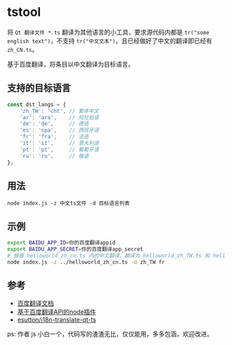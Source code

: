# tstool

将 `Qt 翻译文件 *.ts` 翻译为其他语言的小工具，要求源代码内都是 `tr("some english text")`，不支持 `tr("中文文本")`，且已经做好了中文的翻译即已经有 `zh_CN.ts`。

基于百度翻译，将条目以中文翻译为目标语言。

## 支持的目标语言

```js
const dst_langs = {
    'zh_TW': 'cht', // 繁体中文
    'ar': 'ara',    // 阿拉伯语
    'de': 'de',     // 德语
    'es': 'spa',    // 西班牙语
    'fr': 'fra',    // 法语
    'it': 'it',     // 意大利语
    'pt': 'pt',     // 葡萄牙语
    'ru': 'ru',     // 俄语
};
```

## 用法
`node index.js -z 中文ts文件 -d 目标语言列表`

## 示例

```bash
export BAIDU_APP_ID=你的百度翻译appid
export BAIDU_APP_SECRET=你的百度翻译app_secret
# 根据 helloworld_zh_cn.ts 内的中文翻译，翻译为 helloworld_zh_TW.ts 和 helloworld_fr.ts
node index.js -z ../helloworld_zh_cn.ts -d zh_TW fr
```

## 参考
* [百度翻译文档](https://fanyi-api.baidu.com/doc/21)
* [基于百度翻译API的node插件](https://blog.csdn.net/qq_42036203/article/details/113062307)
* [esutton/i18n-translate-qt-ts](https://github.com/esutton/i18n-translate-qt-ts)


ps: 作者 js 小白一个，代码写的渣渣无比，仅仅能用，多多包涵，欢迎改进。

